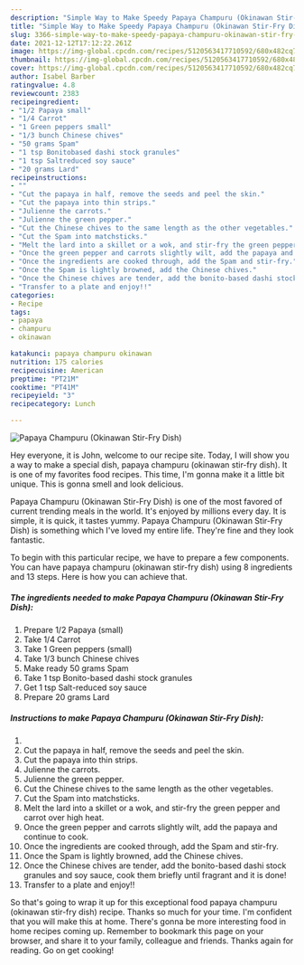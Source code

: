 ```yaml
---
description: "Simple Way to Make Speedy Papaya Champuru (Okinawan Stir-Fry Dish)"
title: "Simple Way to Make Speedy Papaya Champuru (Okinawan Stir-Fry Dish)"
slug: 3366-simple-way-to-make-speedy-papaya-champuru-okinawan-stir-fry-dish
date: 2021-12-12T17:12:22.261Z
image: https://img-global.cpcdn.com/recipes/5120563417710592/680x482cq70/papaya-champuru-okinawan-stir-fry-dish-recipe-main-photo.jpg
thumbnail: https://img-global.cpcdn.com/recipes/5120563417710592/680x482cq70/papaya-champuru-okinawan-stir-fry-dish-recipe-main-photo.jpg
cover: https://img-global.cpcdn.com/recipes/5120563417710592/680x482cq70/papaya-champuru-okinawan-stir-fry-dish-recipe-main-photo.jpg
author: Isabel Barber
ratingvalue: 4.8
reviewcount: 2383
recipeingredient:
- "1/2 Papaya small"
- "1/4 Carrot"
- "1 Green peppers small"
- "1/3 bunch Chinese chives"
- "50 grams Spam"
- "1 tsp Bonitobased dashi stock granules"
- "1 tsp Saltreduced soy sauce"
- "20 grams Lard"
recipeinstructions:
- ""
- "Cut the papaya in half, remove the seeds and peel the skin."
- "Cut the papaya into thin strips."
- "Julienne the carrots."
- "Julienne the green pepper."
- "Cut the Chinese chives to the same length as the other vegetables."
- "Cut the Spam into matchsticks."
- "Melt the lard into a skillet or a wok, and stir-fry the green pepper and carrot over high heat."
- "Once the green pepper and carrots slightly wilt, add the papaya and continue to cook."
- "Once the ingredients are cooked through, add the Spam and stir-fry."
- "Once the Spam is lightly browned, add the Chinese chives."
- "Once the Chinese chives are tender, add the bonito-based dashi stock granules and soy sauce, cook them briefly until fragrant and it is done!"
- "Transfer to a plate and enjoy!!"
categories:
- Recipe
tags:
- papaya
- champuru
- okinawan

katakunci: papaya champuru okinawan 
nutrition: 175 calories
recipecuisine: American
preptime: "PT21M"
cooktime: "PT41M"
recipeyield: "3"
recipecategory: Lunch

---
```



![Papaya Champuru (Okinawan Stir-Fry Dish)](https://img-global.cpcdn.com/recipes/5120563417710592/680x482cq70/papaya-champuru-okinawan-stir-fry-dish-recipe-main-photo.jpg)

Hey everyone, it is John, welcome to our recipe site. Today, I will show you a way to make a special dish, papaya champuru (okinawan stir-fry dish). It is one of my favorites food recipes. This time, I'm gonna make it a little bit unique. This is gonna smell and look delicious.

Papaya Champuru (Okinawan Stir-Fry Dish) is one of the most favored of current trending meals in the world. It's enjoyed by millions every day. It is simple, it is quick, it tastes yummy. Papaya Champuru (Okinawan Stir-Fry Dish) is something which I've loved my entire life. They're fine and they look fantastic.




To begin with this particular recipe, we have to prepare a few components. You can have papaya champuru (okinawan stir-fry dish) using 8 ingredients and 13 steps. Here is how you can achieve that.

<!--inarticleads1-->

##### The ingredients needed to make Papaya Champuru (Okinawan Stir-Fry Dish):

1. Prepare 1/2 Papaya (small)
1. Take 1/4 Carrot
1. Take 1 Green peppers (small)
1. Take 1/3 bunch Chinese chives
1. Make ready 50 grams Spam
1. Take 1 tsp Bonito-based dashi stock granules
1. Get 1 tsp Salt-reduced soy sauce
1. Prepare 20 grams Lard




<!--inarticleads2-->

##### Instructions to make Papaya Champuru (Okinawan Stir-Fry Dish):

1. 
1. Cut the papaya in half, remove the seeds and peel the skin.
1. Cut the papaya into thin strips.
1. Julienne the carrots.
1. Julienne the green pepper.
1. Cut the Chinese chives to the same length as the other vegetables.
1. Cut the Spam into matchsticks.
1. Melt the lard into a skillet or a wok, and stir-fry the green pepper and carrot over high heat.
1. Once the green pepper and carrots slightly wilt, add the papaya and continue to cook.
1. Once the ingredients are cooked through, add the Spam and stir-fry.
1. Once the Spam is lightly browned, add the Chinese chives.
1. Once the Chinese chives are tender, add the bonito-based dashi stock granules and soy sauce, cook them briefly until fragrant and it is done!
1. Transfer to a plate and enjoy!!




So that's going to wrap it up for this exceptional food papaya champuru (okinawan stir-fry dish) recipe. Thanks so much for your time. I'm confident that you will make this at home. There's gonna be more interesting food in home recipes coming up. Remember to bookmark this page on your browser, and share it to your family, colleague and friends. Thanks again for reading. Go on get cooking!

